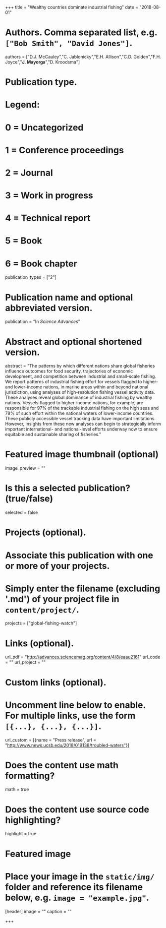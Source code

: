 +++
title = "Wealthy countries dominate industrial fishing"
date = "2018-08-01"

# Authors. Comma separated list, e.g. `["Bob Smith", "David Jones"]`.
authors = ["D.J. McCauley","C. Jablonicky","E.H. Allison","C.D. Golden","F.H. Joyce","**J. Mayorga**","D. Kroodsma"]


# Publication type.
# Legend:
# 0 = Uncategorized
# 1 = Conference proceedings
# 2 = Journal
# 3 = Work in progress
# 4 = Technical report
# 5 = Book
# 6 = Book chapter
publication_types = ["2"]

# Publication name and optional abbreviated version.
publication = "In *Science Advances*"

# Abstract and optional shortened version.
abstract = "The patterns by which different nations share global fisheries influence outcomes for food security, trajectories of economic development, and competition between industrial and small-scale fishing. We report patterns of industrial fishing effort for vessels flagged to higher- and lower-income nations, in marine areas within and beyond national jurisdiction, using analyses of high-resolution fishing vessel activity data. These analyses reveal global dominance of industrial fishing by wealthy nations. Vessels flagged to higher-income nations, for example, are responsible for 97% of the trackable industrial fishing on the high seas and 78% of such effort within the national waters of lower-income countries. These publicly accessible vessel tracking data have important limitations. However, insights from these new analyses can begin to strategically inform important international- and national-level efforts underway now to ensure equitable and sustainable sharing of fisheries."

# Featured image thumbnail (optional)
image_preview = ""

# Is this a selected publication? (true/false)
selected = false

# Projects (optional).
#   Associate this publication with one or more of your projects.
#   Simply enter the filename (excluding '.md') of your project file in `content/project/`.
projects = ["global-fishing-watch"]

# Links (optional).
url_pdf = "http://advances.sciencemag.org/content/4/8/eaau2161"
url_code = ""
url_project = ""

# Custom links (optional).
#   Uncomment line below to enable. For multiple links, use the form `[{...}, {...}, {...}]`.
url_custom = [{name = "Press release", url = "http://www.news.ucsb.edu/2018/019138/troubled-waters"}]

# Does the content use math formatting?
math = true

# Does the content use source code highlighting?
highlight = true

# Featured image
# Place your image in the `static/img/` folder and reference its filename below, e.g. `image = "example.jpg"`.
[header]
image = ""
caption = ""

+++
